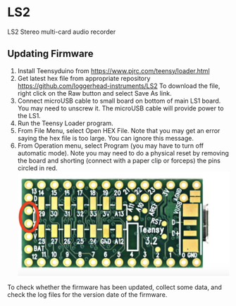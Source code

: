 # LS2
LS2 Stereo multi-card audio recorder


## Updating Firmware

1.	Install Teensyduino from https://www.pjrc.com/teensy/loader.html
2.	Get latest hex file from appropriate repository https://github.com/loggerhead-instruments/LS2
	To download the file, right click on the Raw button and select Save As link.
3.	Connect microUSB cable to small board on bottom of main LS1 board. You may need to unscrew it. The microUSB cable will provide power to the LS1.
4.	Run the Teensy Loader program.
5.	From File Menu, select Open HEX File. Note that you may get an error saying the hex file is too large. You can ignore this message.
6.	From Operation menu, select Program (you may have to turn off automatic mode). Note you may need to do a physical reset by removing the board and shorting (connect with a paper clip or forceps) the pins circled in red.
![Teensy reset](/images/pinShort.png)

To check whether the firmware has been updated, collect some data, and check the log files for the version date of the firmware.